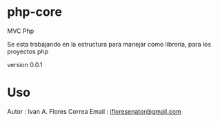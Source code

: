 php-core
========

MVC Php

Se esta trabajando en la estructura para manejar como libreria, para los proyectos php

version 0.0.1

# Uso




Autor : Ivan A. Flores Correa
Email : ifloresenator@gmail.com
